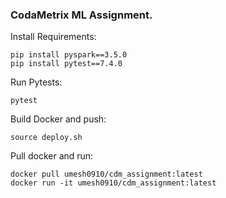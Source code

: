 ### CodaMetrix ML Assignment.

Install Requirements:

```buildoutcfg
pip install pyspark==3.5.0
pip install pytest==7.4.0
```

Run Pytests:

```shell
pytest
```

Build Docker and push:

```shell
source deploy.sh
```

Pull docker and run:

```shell
docker pull umesh0910/cdm_assignment:latest
docker run -it umesh0910/cdm_assignment:latest 
```







